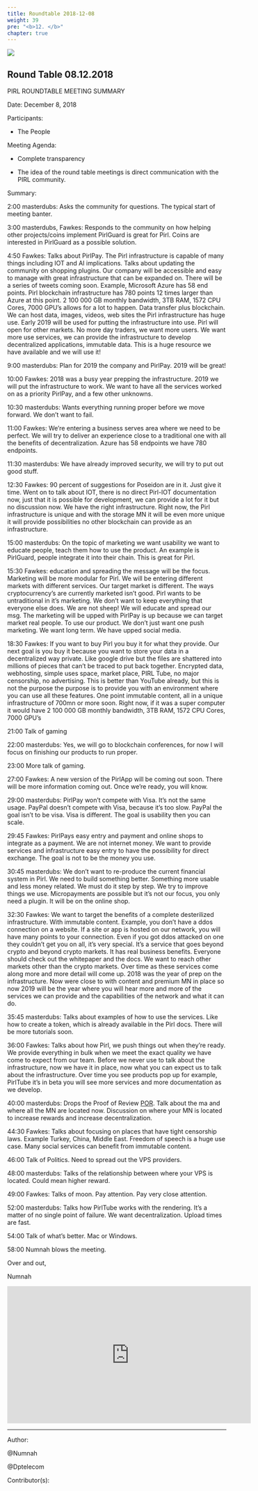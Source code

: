 ```yaml
---
title: Roundtable 2018-12-08
weight: 39
pre: "<b>12. </b>"
chapter: true
---
```

![](/images_headers/round_table.png)


## Round Table 08.12.2018

﻿PIRL ROUNDTABLE MEETING SUMMARY

Date: December 8, 2018

Participants:

- The People

Meeting Agenda:

-  Complete transparency

-  The idea of the round table meetings is
 direct communication with the PIRL community.

Summary:

2:00 masterdubs: Asks the community for questions. The typical start of meeting banter.

3:00 masterdubs, Fawkes: Responds to the community on how helping other projects/coins implement PirlGuard is great for Pirl. Coins are interested in PirlGuard as a possible solution.

4:50 Fawkes: Talks about PirlPay. The Pirl infrastructure is capable of many things including IOT and AI implications. Talks about updating the community on shopping plugins. Our company will be accessible and easy to manage with great infrastructure that can be expanded on. There will be a series of tweets coming soon. Example, Microsoft Azure has 58 end points. Pirl blockchain infrastructure has 780 points 12 times larger than Azure at this point. 2 100 000 GB monthly bandwidth, 3TB RAM, 1572 CPU Cores, 7000 GPU’s allows for a lot to happen. Data transfer plus blockchain. We can host data, images, videos, web sites the Pirl infrastructure has huge use. Early 2019 will be used for putting the infrastructure into use. Pirl will open for other markets. No more day traders, we want more users. We want more use services, we can provide the infrastructure to develop decentralized applications, immutable data. This is a huge resource we have available and we will use it!

9:00 masterdubs: Plan for 2019 the company and PirlPay. 2019 will be great!

10:00 Fawkes: 2018 was a busy year prepping the infrastructure. 2019 we will put the infrastructure to work. We want to have all the services worked on as a priority PirlPay, and a few other unknowns.

10:30 masterdubs: Wants everything running proper before we move forward. We don’t want to fail.

11:00 Fawkes: We’re entering a business serves area where we need to be perfect. We will try to deliver an experience close to a traditional one with all the benefits of decentralization. Azure has 58 endpoints we have 780 endpoints.

11:30 masterdubs: We have already improved security, we will try to put out good stuff.

12:30 Fawkes: 90 percent of suggestions for Poseidon are in it. Just give it time.
Went on to talk about IOT, there is no direct Pirl-IOT documentation now, just that it is possible for development, we can provide a lot for it but no discussion now. We have the right infrastructure. Right now, the Pirl infrastructure is unique and with the storage MN it will be even more unique it will provide possibilities no other blockchain can provide as an infrastructure.

15:00 masterdubs: On the topic of marketing we want usability we want to educate people, teach them how to use the product. An example is PirlGuard, people integrate it into their chain. This is great for Pirl.

15:30 Fawkes: education and spreading the message will be the focus. Marketing will be more modular for Pirl. We will be entering different markets with different services. Our target market is different. The ways cryptocurrency’s are currently marketed isn’t good. Pirl wants to be untraditional in it’s marketing. We don’t want to keep everything that everyone else does. We are not sheep!  We will educate and spread our msg.
The marketing will be upped with PirlPay is up because we can target market real people. To use our product. We don’t just want one push marketing. We want long term. We have upped social media.

18:30 Fawkes: If you want to buy Pirl you buy it for what they provide. Our next goal is you buy it because you want to store your data in a decentralized way private. Like google drive but the files are shattered into millions of pieces that can’t be traced to put back together. Encrypted data, webhosting, simple uses space, market place, PIRL Tube, no major censorship, no advertising. This is better than YouTube already, but this is not the purpose the purpose is to provide you with an environment where you can use all these features. One point immutable content, all in a unique infrastructure of 700mn or more soon. Right now, if it was a super computer it would have 2 100 000 GB monthly bandwidth, 3TB RAM, 1572 CPU Cores, 7000 GPU’s

21:00 Talk of gaming

22:00 masterdubs: Yes, we will go to blockchain conferences, for now I will focus on finishing our products to run proper.

23:00 More talk of gaming.

27:00 Fawkes: A new version of the PirlApp will be coming out soon. There will be more information coming out. Once we’re ready, you will know.  

29:00 masterdubs: PirlPay won’t compete with Visa. It’s not the same usage. PayPal doesn’t compete with Visa, because it’s too slow. PayPal the goal isn’t to be visa. Visa is different. The goal is usability then you can scale.

29:45 Fawkes: PirlPays easy entry and payment and online shops to integrate as a payment. We are not internet money. We want to provide services and infrastructure easy entry to have the possibility for direct exchange. The goal is not to be the money you use.

30:45 masterdubs: We don’t want to re-produce the current financial system in Pirl. We need to build something better. Something more usable and less money related. We must do it step by step. We try to improve things we use. Micropayments are possible but it’s not our focus, you only need a plugin. It will be on the online shop.

32:30 Fawkes: We want to target the benefits of a complete desterilized infrastructure. With immutable content. Example, you don’t have a ddos connection on a website. If a site or app is hosted on our network, you will have many points to your connection. Even if you got ddos attacked on one they couldn’t get you on all, it’s very special. It’s a service that goes beyond crypto and beyond crypto markets. It has real business benefits.
Everyone should check out the whitepaper and the docs. We want to reach other markets other than the crypto markets. Over time as these services come along more and more detail will come up. 2018 was the year of prep on the infrastructure. Now were close to with content and premium MN in place so now 2019 will be the year where you will hear more and more of the services we can provide and the capabilities of the network and what it can do.

35:45 masterdubs: Talks about examples of how to use the services. Like how to create a token, which is already available in the Pirl docs. There will be more tutorials soon.

36:00 Fawkes: Talks about how Pirl, we push things out when they’re ready. We provide everything in bulk when we meet the exact quality we have come to expect from our team. Before we never use to talk about the infrastructure, now we have it in place, now what you can expect us to talk about the infrastructure. Over time you see products pop up for example, PirlTube it’s in beta you will see more services and more documentation as we develop.

40:00 masterdubs: Drops the Proof of Review  [POR](https://docs.pirl.io/en/press-releases/por/). Talk about the ma and where all the MN are located now. Discussion on where your MN is located to increase rewards and increase decentralization.

44:30 Fawkes: Talks about focusing on places that have tight censorship laws. Example Turkey, China, Middle East. Freedom of speech is a huge use case. Many social services can benefit from immutable content.

46:00 Talk of Politics. Need to spread out the VPS providers.

48:00 masterdubs: Talks of the relationship between where your VPS is located. Could mean higher reward.

49:00 Fawkes: Talks of moon. Pay attention. Pay very close attention.

52:00 masterdubs: Talks how PirlTube works with the rendering. It’s a matter of no single point of failure. We want decentralization. Upload times are fast.

54:00 Talk of what’s better. Mac or Windows.

58:00 Numnah blows the meeting.

Over and out,

Numnah

<iframe width="560" height="315" src="https://www.youtube.com/embed/Hjh0e3shlRU" frameborder="0" allow="accelerometer; autoplay; encrypted-media; gyroscope; picture-in-picture" allowfullscreen></iframe>




---
Author:


@Numnah


@Dptelecom


Contributor(s):
